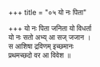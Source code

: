 +++
title = "०५ यो नः पिता"

+++
यो नः पिता जनिता यो विधर्ता  
यो नः सतो अभ्य् आ सज् जजान ।  
स आशिषा द्रविणम् इच्छमानः  
प्रथमच्छदो वर आ विवेश ॥